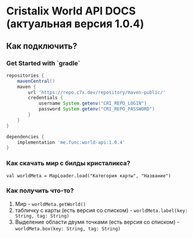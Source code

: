 # Cristalix World API DOCS (актуальная версия 1.0.4)

<h2>Как подключить?</h2>

<h3>Get Started with `gradle`</h3>

```groovy
repositories {
    mavenCentral()
    maven {
        url 'https://repo.c7x.dev/repository/maven-public/'
        credentials {
            username System.getenv("CRI_REPO_LOGIN")
            password System.getenv("CRI_REPO_PASSWORD")
        }
    }
}

dependencies {
    implementation 'me.func:world-api:1.0.4'
}
```

<h3>Как скачать мир с билды кристаликса?</h3>

`val worldMeta = MapLoader.load("Категория карты", "Название")`

<h3>Как получить что-то?</h3>

1. Мир - `worldMeta.getWorld()`
2. табличку с карты (есть версия со списком) - `worldMeta.label(key: String, tag: String)` 
3. Выделение области двумя точками (есть версия со списком) - `worldMeta.box(key: String, tag: String)` 
